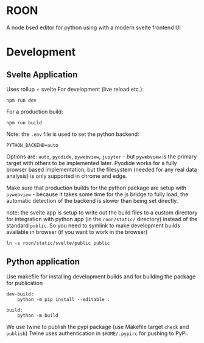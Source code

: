 # ROON

A node bsed editor for python using with a modern svelte frontend UI

# Development
## Svelte Application
Uses rollup + svelte
For development (live reload etc.):
```
npm run dev
```

For a production build:
```
npm run build
```

Note: the `.env` file is used to set the python backend:
```
PYTHON_BACKEND=auto
```
Options are: `auto`, `pyodide`, `pywebview`, `jupyter` - but `pywebview` is the primary target with others to be implemented later. Pyodide works for a fully browser based implementation, but the filesystem (needed for any real data analysis) is only supported in chrome and edge.

Make sure that production builds for the python package are setup with `pywebview` - because it takes some time for the js bridge to fully load, the automatic detection of the backend is slower than being set directly.

note: the svelte app is setup to write out the build files to a custom directory for integration with python app (in the `roon/static/` directory) instead of the standard `public`. So you need to symlink to make development builds available in browser (if you want to work in the browser)
```
ln -s roon/static/svelte/public public
```

## Python application

Use makefile for installing development builds and for building the package for publication
```
dev-build:
	python -m pip install --editable .

build:
	python -m build
```

We use twine to publish the pypi package (use Makefile target `check` and `publish`)
Twine uses authentication in `$HOME/.pypirc` for pushing to PyPi.


